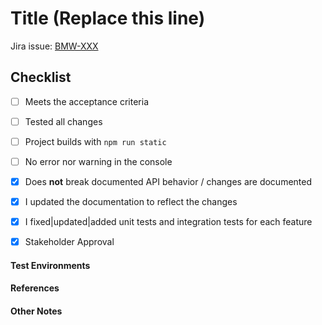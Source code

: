 # Title (Replace this line)

<!-- Change XXX to the Jira issue ID or DELETE this line -->
Jira issue: [BMW-XXX](https://bitzquad.atlassian.net/browse/BMW-XXX)

<!-- Details that describe the changes here -->



## Checklist

-   [ ] Meets the acceptance criteria
-   [ ] Tested all changes
-   [ ] Project builds with `npm run static`
-   [ ] No error nor warning in the console

-   [x] Does **not** break documented API behavior / changes are documented
-   [x] I updated the documentation to reflect the changes
-   [x] I fixed|updated|added unit tests and integration tests for each feature

-   [x] Stakeholder Approval



<!-- Uncomment any statement that applies -->

<!-- - Environment variables for local development environment should be updated -->
<!-- - Environment variables for production environment should be updated -->

<!-- - These changes require additional changes on other components or services -->

<!-- - These changes introduce changes that stakeholders needs to be informed of -->
<!-- - These changes introduce changes that @SOME_DEVELOPER needs to be informed of -->

<!-- - Deployment requires manual database changes -->
<!-- - Deployment requires server downtime -->



<!-- [upload the screenshot here] -->



#### Test Environments

<!-- Uncomment all that apply -->

<!-- -   Windows 10 -->
<!-- -   Windows 11 -->
<!-- -   Ubuntu Linux -->
<!-- -   Manjaro Linux -->

<!-- -   Visual Studio Code -->



#### References

<!--
Where can we find more information?

Include any links to specifications, documentations,
 or other resources that you find relevant.

-   [Example reference link 1](www.bitzquad.com)
-   [Example reference link 2](www.bitzquad.io)
-->



#### Other Notes

<!-- Add any additional information that would be useful to a developer or QA tester -->
